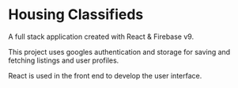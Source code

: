 #  Housing Classifieds

A full stack application created with React & Firebase v9.

This project uses googles authentication and storage for saving and fetching listings and user profiles.


React is used in the front end to develop the user interface.
